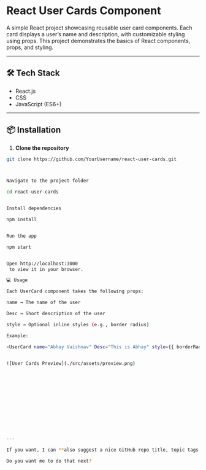 # React User Cards Component

A simple React project showcasing reusable user card components. Each card displays a user’s name and description, with customizable styling using props. This project demonstrates the basics of React components, props, and styling.

---

## 🛠️ Tech Stack
- React.js
- CSS
- JavaScript (ES6+)

---

## 📦 Installation

1. **Clone the repository**
```bash
git clone https://github.com/YourUsername/react-user-cards.git



Navigate to the project folder

cd react-user-cards


Install dependencies

npm install


Run the app

npm start


Open http://localhost:3000
 to view it in your browser.

💻 Usage

Each UserCard component takes the following props:

name → The name of the user

Desc → Short description of the user

style → Optional inline styles (e.g., border radius)

Example:

<UserCard name="Abhay Vaishnav" Desc="This is Abhay" style={{ borderRadius: "10px" }} />


![User Cards Preview](./src/assets/preview.png)













---

If you want, I can **also suggest a nice GitHub repo title, topic tags, and a short catchy tagline** so it looks very professional on GitHub.  

Do you want me to do that next?
